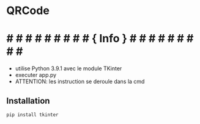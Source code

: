 # QRCode

# # # # # # # # # # { Info } # # # # # # # # # #
- utilise Python 3.9.1 avec le module TKinter
- executer app.py
- ATTENTION: les instruction se deroule dans la cmd

## Installation
```
pip install tkinter
```
